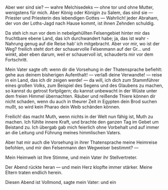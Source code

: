 <a name="27"></a>

Aber wer sind sie? — wahre Melchisedeks — ohne
tor und ohne Mutter, wenigstens für mich. Aber König oder
Königin zu Salem, das sind sie — Priester und Priesterin
des lebendigen Gottes — Wahrlich! jeder Abraham, der
von der Loths-Jagd nach Hause kommt, ist ihnen
Zehnden schuldig.

Da steh ich nun vor dem in nebelgehüllten Felsengebiet
hinter mir das fruchtbare ebene Land, das ich durchwandert
habe; ja, das ist wahr - Nahrung genug auf die Reise
hab’ ich mitgebracht. Aber vor mir, wo ist der Weg?
freilich steht dort der schauervolle Felsenmann auf der Gr...
und winkt, aber eben darum, weil er schauervoll ist, schauderts 
mir vor dem Fortschritt.

Mein Vater sagte oft: wenn dir die Vorsehung in der
Thatensprache befiehlt: gehe aus deinem bisherigen Aufenthalt! 
— verlaß deine Verwandte! — reise in ein Land, das
ich dir zeigen werde! — da will, ich dich zum Stammführer
eines großen Volks, zum Beispiel des Segens und des Glaubens 
zu machen, so kannst du getrost fortpilgern; du kannst
unbewacht in der Wüste unter dem freien Himmel übernachten.
Räuber und reißende Thiere können dir nicht schaden,
wenn du auch in theurer Zeit in Egypten dein Brod suchen
mußt, so wird kein Pharao dein Weib schänden können.

Freilich! das macht Muth, wenn nichts in der Welt nun
fähig ist, Muth zu machen. Ich fühlte innere Kraft, und
brachte den ganzen Tag im Gebet um Beistand zu. Ich übergab
gab mich feierlich ohne Vorbehalt und auf immer an die
Leitung und Führung meines himmlischen Vaters.

Aber hat mir auch die Vorsehung in ihrer Thatensprache
meine Heimreise befohlen, und mir den Felsenmann den
Wegweiser bestimmt? —

Mein Heimweh ist Ihre Stimme, und mein Vater ihr
Stellvertreter.

Der Abend rückte heran — und mein Herz klopfte immer
stärker. Meine Eltern traten endlich herein.

Diesen Abend ist Vollmond, sagte mein Vater: und ein

